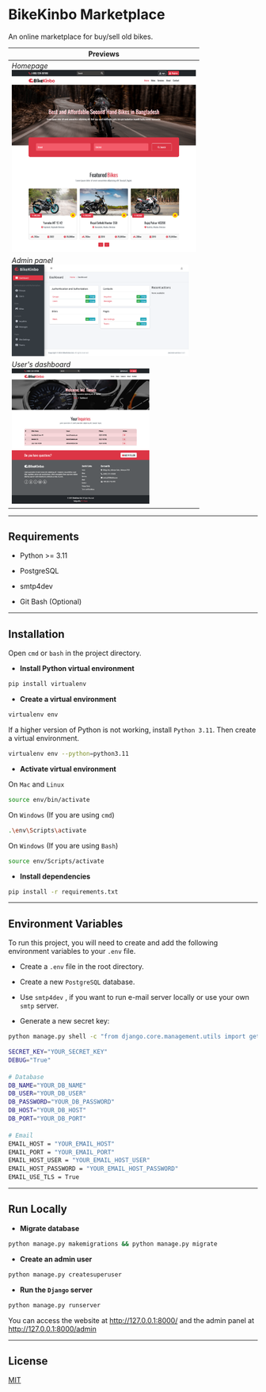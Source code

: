 # BikeKinbo Marketplace

An online marketplace for buy/sell old bikes.

| Previews                                                                                     |
| -------------------------------------------------------------------------------------------- |
| *Homepage*<br/><img src="previews/1.png" title="" alt="" width="372">                        |
| *Admin panel*<br/><img title="" src="previews/2.png" alt="" width="358" data-align="inline"> |
| *User's dashboard*<br/><img src="previews/3.png" title="" alt="" width="278">                |

---

## Requirements

- Python >= 3.11

- PostgreSQL

- smtp4dev

- Git Bash (Optional)

---

## Installation

Open `cmd` or `bash` in the project directory.

- **Install Python virtual environment**

```bash
pip install virtualenv
```

- **Create a virtual environment**

```bash
virtualenv env
```

If a higher version of Python is not working, install `Python 3.11`. Then create a virtual environment.

```bash
virtualenv env --python=python3.11
```

- **Activate virtual environment**

On `Mac` and `Linux`

```bash
source env/bin/activate
```

On `Windows` (If you are using `cmd`)

```bash
.\env\Scripts\activate
```

On `Windows` (If you are using `Bash`)

```bash
source env/Scripts/activate
```

- **Install dependencies**

```bash
pip install -r requirements.txt
```

---

## Environment Variables

To run this project, you will need to create and add the following environment variables to your `.env` file.

- Create a `.env` file in the root directory.

- Create a new `PostgreSQL` database.

- Use `smtp4dev` , if you want to run e-mail server locally or use your own `smtp` server.

- Generate a new secret key:

```bash
python manage.py shell -c "from django.core.management.utils import get_random_secret_key; print(get_random_secret_key())"
```

```bash
SECRET_KEY="YOUR_SECRET_KEY"
DEBUG="True"

# Database
DB_NAME="YOUR_DB_NAME"
DB_USER="YOUR_DB_USER"
DB_PASSWORD="YOUR_DB_PASSWORD"
DB_HOST="YOUR_DB_HOST"
DB_PORT="YOUR_DB_PORT"

# Email
EMAIL_HOST = "YOUR_EMAIL_HOST"
EMAIL_PORT = "YOUR_EMAIL_PORT"
EMAIL_HOST_USER = "YOUR_EMAIL_HOST_USER"
EMAIL_HOST_PASSWORD = "YOUR_EMAIL_HOST_PASSWORD"
EMAIL_USE_TLS = True
```

---

## Run Locally

- **Migrate database**

```bash
python manage.py makemigrations && python manage.py migrate
```

- **Create an admin user**

```bash
python manage.py createsuperuser
```

- **Run the `Django` server**

```bash
python manage.py runserver
```

You can access the website at http://127.0.0.1:8000/ and the admin panel at http://127.0.0.1:8000/admin

---

## License

[MIT](https://choosealicense.com/licenses/mit/)
